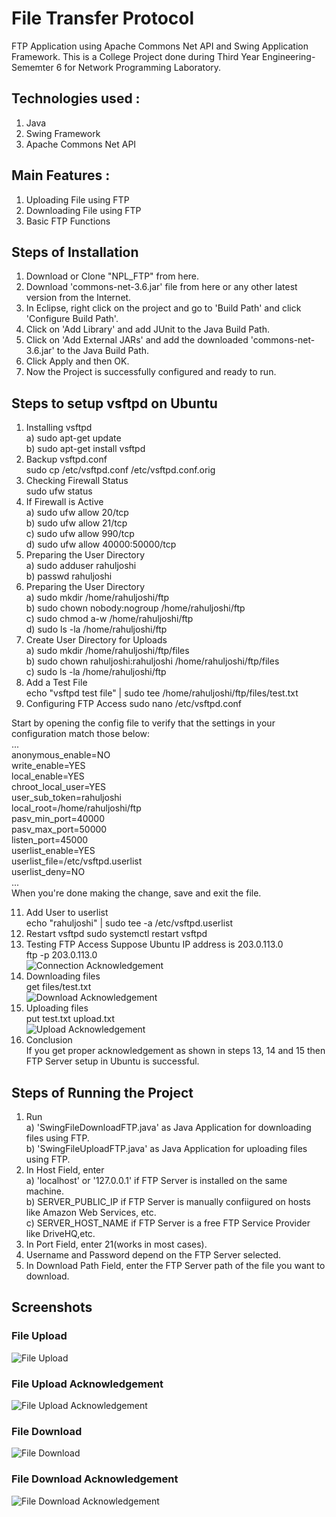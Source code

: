 # File Transfer Protocol
FTP Application using Apache Commons Net API and Swing Application Framework. This is a College Project done during Third Year Engineering-Sememter 6 for Network Programming Laboratory.

## Technologies used :
1. Java
2. Swing Framework
3. Apache Commons Net API

## Main Features : 
1. Uploading File using FTP
2. Downloading File using FTP
3. Basic FTP Functions

## Steps of Installation 
1. Download or Clone "NPL_FTP" from here.
2. Download 'commons-net-3.6.jar' file from here or any other latest version from the Internet.
3. In Eclipse, right click on the project and go to 'Build Path' and click 'Configure Build Path'.
4. Click on 'Add Library' and add JUnit to the Java Build Path.
5. Click on 'Add External JARs' and add the downloaded 'commons-net-3.6.jar' to the Java Build Path.
6. Click Apply and then OK.
7. Now the Project is successfully configured and ready to run.

## Steps to setup vsftpd on Ubuntu
1. Installing vsftpd  
 a) sudo apt-get update  
 b) sudo apt-get install vsftpd  
2. Backup vsftpd.conf  
  sudo cp /etc/vsftpd.conf /etc/vsftpd.conf.orig  
3. Checking Firewall Status  
  sudo ufw status  
4. If Firewall is Active    
 a) sudo ufw allow 20/tcp  
 b) sudo ufw allow 21/tcp  
 c) sudo ufw allow 990/tcp  
 d) sudo ufw allow 40000:50000/tcp  
5. Preparing the User Directory  
 a) sudo adduser rahuljoshi  
 b) passwd rahuljoshi  
6. Preparing the User Directory  
 a) sudo mkdir /home/rahuljoshi/ftp  
 b) sudo chown nobody:nogroup /home/rahuljoshi/ftp  
 c) sudo chmod a-w /home/rahuljoshi/ftp     
 d) sudo ls -la /home/rahuljoshi/ftp     
8. Create User Directory for Uploads   
 a) sudo mkdir /home/rahuljoshi/ftp/files  
 b) sudo chown rahuljoshi:rahuljoshi /home/rahuljoshi/ftp/files   
 c) sudo ls -la /home/rahuljoshi/ftp
9. Add a Test File  
 echo "vsftpd test file" | sudo tee /home/rahuljoshi/ftp/files/test.txt  
10. Configuring FTP Access
 sudo nano /etc/vsftpd.conf  
  
 Start by opening the config file to verify that the settings in your configuration match those below:  
 ...  
 anonymous_enable=NO  
 write_enable=YES  
 local_enable=YES  
 chroot_local_user=YES  
 user_sub_token=rahuljoshi  
 local_root=/home/rahuljoshi/ftp  
 pasv_min_port=40000  
 pasv_max_port=50000  
 listen_port=45000  
 userlist_enable=YES  
 userlist_file=/etc/vsftpd.userlist  
 userlist_deny=NO  
 ...  
 When you're done making the change, save and exit the file.  
 
  11. Add User to userlist  
   echo "rahuljoshi" | sudo tee -a /etc/vsftpd.userlist  
  12. Restart vsftpd 
   sudo systemctl restart vsftpd    
  13. Testing FTP Access
   Suppose Ubuntu IP address is 203.0.113.0  
   ftp -p 203.0.113.0   
   ![Connection Acknowledgement](/screenshots/Connection%20Acknowledgement.PNG)  
   14. Downloading files  
    get files/test.txt    
    ![Download Acknowledgement](/screenshots/Download%20Acknowledgement.PNG)  
   15. Uploading files  
    put test.txt upload.txt  
    ![Upload Acknowledgement](/screenshots/Upload%20Acknowledgement.PNG)  
   16. Conclusion  
    If you get proper acknowledgement as shown in steps 13, 14 and 15 then FTP Server setup in Ubuntu is successful. 

## Steps of Running the Project
1. Run  
 a) 'SwingFileDownloadFTP.java' as Java Application for downloading files using FTP.  
 b) 'SwingFileUploadFTP.java' as Java Application for uploading files using FTP.  
2. In Host Field, enter  
 a) 'localhost' or '127.0.0.1' if FTP Server is installed on the same machine.  
 b) SERVER_PUBLIC_IP if FTP Server is manually confiigured on hosts like Amazon Web Services, etc.    
 c) SERVER_HOST_NAME if FTP Server is a free FTP Service Provider like DriveHQ,etc.  
3. In Port Field, enter 21(works in most cases).
4. Username and Password depend on the FTP Server selected.
5. In Download Path Field, enter the FTP Server path of the file you want to download. 

## Screenshots
### File Upload
![File Upload](/screenshots/File%20Upload.PNG)

### File Upload Acknowledgement
![File Upload Acknowledgement](/screenshots/File%20Upload%20Acknowledgement.PNG)

### File Download
![File Download](/screenshots/File%20Download.PNG)

### File Download Acknowledgement
![File Download Acknowledgement](/screenshots/File%20Download%20Acknowledgement.PNG)
